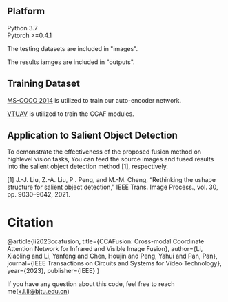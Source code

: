 
## Platform
Python 3.7  
Pytorch >=0.4.1  

The testing datasets are included in "images".

The results iamges are included in "outputs".

## Training Dataset

[MS-COCO 2014](http://images.cocodataset.org/zips/train2014.zip) is utilized to train our auto-encoder network.

[VTUAV](https://zhang-pengyu.github.io/DUT-VTUAV/) is utilized to train the CCAF modules.


##  Application to Salient Object Detection

To demonstrate the effectiveness of the proposed fusion method on highlevel vision tasks, You can feed the source images and fused results into the salient object detection method [1], respectively.

[1] J.-J. Liu, Z.-A. Liu, P . Peng, and M.-M. Cheng, “Rethinking the ushape structure for salient object detection,” IEEE Trans. Image Process., vol. 30, pp. 9030–9042, 2021.


# Citation

@article{li2023ccafusion,
  title={CCAFusion: Cross-modal Coordinate Attention Network for Infrared and Visible Image Fusion},
  author={Li, Xiaoling and Li, Yanfeng and Chen, Houjin and Peng, Yahui and Pan, Pan},
  journal={IEEE Transactions on Circuits and Systems for Video Technology},
  year={2023},
  publisher={IEEE}
}


If you have any question about this code, feel free to reach me(x.l.li@bjtu.edu.cn) 



